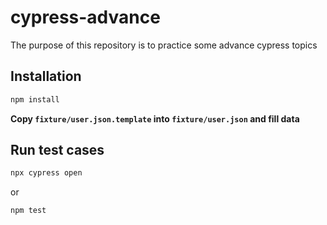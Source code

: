 # cypress-advance
The purpose of this repository is to practice some advance cypress topics

## Installation

```bash
npm install
```

**Copy `fixture/user.json.template` into `fixture/user.json` and fill data**

## Run test cases

```bash
npx cypress open
```
or
```bash
npm test
```
